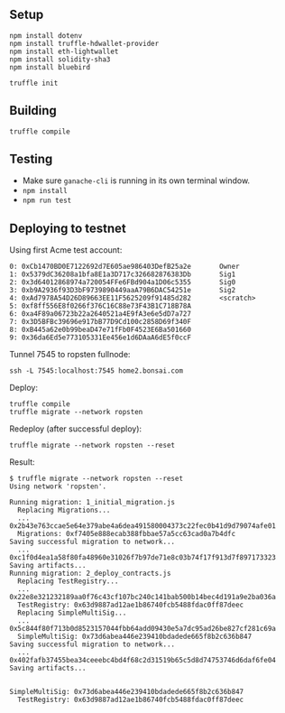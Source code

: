 
Setup
----------------------------------------------------------------

    npm install dotenv
    npm install truffle-hdwallet-provider
    npm install eth-lightwallet
    npm install solidity-sha3
    npm install bluebird

    truffle init
    

Building
----------------------------------------------------------------

    truffle compile


Testing
----------------------------------------------------------------

* Make sure `ganache-cli` is running in its own terminal window.
* `npm install`
* `npm run test`


Deploying to testnet
----------------------------------------------------------------

Using first Acme test account:

    0: 0xCb1470BD0E7122692d7E605ae986403DefB25a2e       Owner
    1: 0x5379dC36208a1bfa8E1a3D717c326682876383Db       Sig1
    2: 0x3d64012868974a720054FFe6FBd904a1D06c5355       Sig0
    3: 0xb9A2936f93D3bF9739890449aaA79B6DAC54251e       Sig2
    4: 0xAd7978A54D26D89663EE11F5625209f91485d282       <scratch>
    5: 0xf8ff556E8f0266f376C16C88e73F43B1C718B78A
    6: 0xa4F89a06723b22a2640521a4E9fA3e6e5dD7a727
    7: 0x3D5BFBc39696e917bB77D9Cd100c2858D69f340F
    8: 0xB445a62e0b99beaD47e71fFb0F4523E6Ba501660
    9: 0x36da6Ed5e773105331Ee456e1d6DAaA6dE5f0ccF

Tunnel 7545 to ropsten fullnode:

    ssh -L 7545:localhost:7545 home2.bonsai.com

Deploy:

    truffle compile
    truffle migrate --network ropsten

Redeploy (after successful deploy):

    truffle migrate --network ropsten --reset

Result:

    $ truffle migrate --network ropsten --reset
    Using network 'ropsten'.

    Running migration: 1_initial_migration.js
      Replacing Migrations...
      ... 0x2b43e763ccae5e64e379abe4a6dea491580004373c22fec0b41d9d79074afe01
      Migrations: 0xf7405e888ecab388fbbae57a5cc63cad0a7b4dfc
    Saving successful migration to network...
      ... 0xc1f0d4ea1a58f80fa48960e31026f7b97de71e8c03b74f17f913d7f897173323
    Saving artifacts...
    Running migration: 2_deploy_contracts.js
      Replacing TestRegistry...
      ... 0x22e8e321232189aa0f76c43cf107bc240c141bab500b14bec4d191a9e2ba036a
      TestRegistry: 0x63d9887ad12ae1b86740fcb5488fdac0ff87deec
      Replacing SimpleMultiSig...
      ... 0x5c844f80f713b0d8523157044fbb64add09430e5a7dc95ad26be827cf281c69a
      SimpleMultiSig: 0x73d6abea446e239410bdadede665f8b2c636b847
    Saving successful migration to network...
      ... 0x402fafb37455bea34ceeebc4bd4f68c2d31519b65c5d8d74753746d6daf6fe04
    Saving artifacts...


    SimpleMultiSig: 0x73d6abea446e239410bdadede665f8b2c636b847
      TestRegistry: 0x63d9887ad12ae1b86740fcb5488fdac0ff87deec
